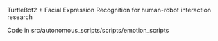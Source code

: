 TurtleBot2 + Facial Expression Recognition for human-robot interaction research

Code in src/autonomous_scripts/scripts/emotion_scripts
